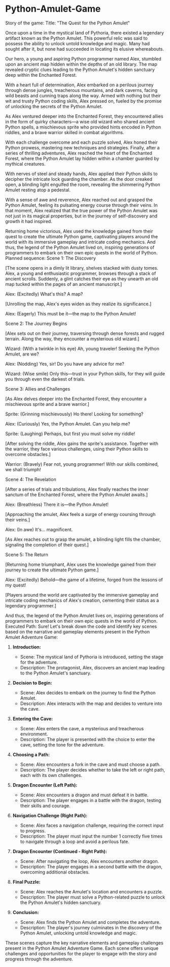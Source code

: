 # Python-Amulet-Game
Story of the game:
Title: "The Quest for the Python Amulet"

Once upon a time in the mystical land of Pythoria, there existed a legendary artifact known as the Python Amulet. This powerful relic was said to possess the ability to unlock untold knowledge and magic. Many had sought after it, but none had succeeded in locating its elusive whereabouts.

Our hero, a young and aspiring Python programmer named Alex, stumbled upon an ancient map hidden within the depths of an old library. The map revealed cryptic clues leading to the Python Amulet's hidden sanctuary deep within the Enchanted Forest.

With a heart full of determination, Alex embarked on a perilous journey through dense jungles, treacherous mountains, and dark caverns, facing wild beasts and cunning traps along the way. Armed with nothing but their wit and trusty Python coding skills, Alex pressed on, fueled by the promise of unlocking the secrets of the Python Amulet.

As Alex ventured deeper into the Enchanted Forest, they encountered allies in the form of quirky characters—a wise old wizard who shared ancient Python spells, a mischievous sprite who provided hints encoded in Python riddles, and a brave warrior skilled in combat algorithms.

With each challenge overcome and each puzzle solved, Alex honed their Python prowess, mastering new techniques and strategies. Finally, after a series of thrilling adventures, Alex reached the heart of the Enchanted Forest, where the Python Amulet lay hidden within a chamber guarded by mythical creatures.

With nerves of steel and steady hands, Alex applied their Python skills to decipher the intricate lock guarding the chamber. As the door creaked open, a blinding light engulfed the room, revealing the shimmering Python Amulet resting atop a pedestal.

With a sense of awe and reverence, Alex reached out and grasped the Python Amulet, feeling its pulsating energy course through their veins. In that moment, Alex realized that the true power of the Python Amulet was not just in its magical properties, but in the journey of self-discovery and growth it had inspired.

Returning home victorious, Alex used the knowledge gained from their quest to create the ultimate Python game, captivating players around the world with its immersive gameplay and intricate coding mechanics. And thus, the legend of the Python Amulet lived on, inspiring generations of programmers to embark on their own epic quests in the world of Python.
Planned sequence:
Scene 1: The Discovery

[The scene opens in a dimly lit library, shelves stacked with dusty tomes. Alex, a young and enthusiastic programmer, browses through a stack of ancient scrolls. Suddenly, a glint catches their eye as they unearth an old map tucked within the pages of an ancient manuscript.]

Alex: (Excitedly) What's this? A map?

[Unrolling the map, Alex's eyes widen as they realize its significance.]

Alex: (Eagerly) This must be it—the map to the Python Amulet!

Scene 2: The Journey Begins

[Alex sets out on their journey, traversing through dense forests and rugged terrain. Along the way, they encounter a mysterious old wizard.]

Wizard: (With a twinkle in his eye) Ah, young traveler! Seeking the Python Amulet, are we?

Alex: (Nodding) Yes, sir! Do you have any advice for me?

Wizard: (Wise smile) Only this—trust in your Python skills, for they will guide you through even the darkest of trials.

Scene 3: Allies and Challenges

[As Alex delves deeper into the Enchanted Forest, they encounter a mischievous sprite and a brave warrior.]

Sprite: (Grinning mischievously) Ho there! Looking for something?

Alex: (Curiously) Yes, the Python Amulet. Can you help me?

Sprite: (Laughing) Perhaps, but first you must solve my riddle!

[After solving the riddle, Alex gains the sprite's assistance. Together with the warrior, they face various challenges, using their Python skills to overcome obstacles.]

Warrior: (Bravely) Fear not, young programmer! With our skills combined, we shall triumph!

Scene 4: The Revelation

[After a series of trials and tribulations, Alex finally reaches the inner sanctum of the Enchanted Forest, where the Python Amulet awaits.]

Alex: (Breathless) There it is—the Python Amulet!

[Approaching the amulet, Alex feels a surge of energy coursing through their veins.]

Alex: (In awe) It's... magnificent.

[As Alex reaches out to grasp the amulet, a blinding light fills the chamber, signaling the completion of their quest.]

Scene 5: The Return

[Returning home triumphant, Alex uses the knowledge gained from their journey to create the ultimate Python game.]

Alex: (Excitedly) Behold—the game of a lifetime, forged from the lessons of my quest!

[Players around the world are captivated by the immersive gameplay and intricate coding mechanics of Alex's creation, cementing their status as a legendary programmer.]

And thus, the legend of the Python Amulet lives on, inspiring generations of programmers to embark on their own epic quests in the world of Python.
Executed Path:
Sure! Let's break down the code and identify key scenes based on the narrative and gameplay elements present in the Python Amulet Adventure Game:

1. **Introduction:**
   - Scene: The mystical land of Pythoria is introduced, setting the stage for the adventure.
   - Description: The protagonist, Alex, discovers an ancient map leading to the Python Amulet's sanctuary.

2. **Decision to Begin:**
   - Scene: Alex decides to embark on the journey to find the Python Amulet.
   - Description: Alex interacts with the map and decides to venture into the cave.

3. **Entering the Cave:**
   - Scene: Alex enters the cave, a mysterious and treacherous environment.
   - Description: The player is presented with the choice to enter the cave, setting the tone for the adventure.

4. **Choosing a Path:**
   - Scene: Alex encounters a fork in the cave and must choose a path.
   - Description: The player decides whether to take the left or right path, each with its own challenges.

5. **Dragon Encounter (Left Path):**
   - Scene: Alex encounters a dragon and must defeat it in battle.
   - Description: The player engages in a battle with the dragon, testing their skills and courage.

6. **Navigation Challenge (Right Path):**
   - Scene: Alex faces a navigation challenge, requiring the correct input to progress.
   - Description: The player must input the number 1 correctly five times to navigate through a loop and avoid a perilous fate.

7. **Dragon Encounter (Continued - Right Path):**
   - Scene: After navigating the loop, Alex encounters another dragon.
   - Description: The player engages in a second battle with the dragon, overcoming additional obstacles.

8. **Final Puzzle:**
   - Scene: Alex reaches the Amulet's location and encounters a puzzle.
   - Description: The player must solve a Python-related puzzle to unlock the Python Amulet's hidden sanctuary.

9. **Conclusion:**
   - Scene: Alex finds the Python Amulet and completes the adventure.
   - Description: The player's journey culminates in the discovery of the Python Amulet, unlocking untold knowledge and magic.

These scenes capture the key narrative elements and gameplay challenges present in the Python Amulet Adventure Game. Each scene offers unique challenges and opportunities for the player to engage with the story and progress through the adventure.
